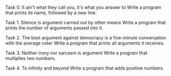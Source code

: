 Task 0. It ain't what they call you, it's what you answer to
	Write a program that prints its name, followed by a new line.

Task 1. Silence is argument carried out by other means
	Write a program that prints the number of arguments passed into it.

Task 2. The best argument against democracy is a five-minute conversation
	with the average voter
	Write a program that prints all arguments it receives.

Task 3. Neither irony nor sarcasm is argument
	Write a program that multiplies two numbers.

Task 4. To infinity and beyond
	Write a program that adds positive numbers.
